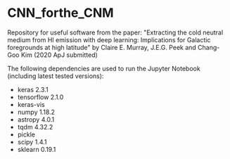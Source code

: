 # CNN_forthe_CNM

Repository for useful software from the paper: "Extracting the cold neutral medium from HI emission with deep learning: Implications for Galactic foregrounds at high latitude" by Claire E. Murray, J.E.G. Peek and Chang-Goo Kim (2020 ApJ submitted)

The following dependencies are used to run the Jupyter Notebook (including latest tested versions):

* keras 2.3.1
* tensorflow 2.1.0
* keras-vis
* numpy 1.18.2
* astropy 4.0.1
* tqdm 4.32.2
* pickle
* scipy 1.4.1
* sklearn 0.19.1
